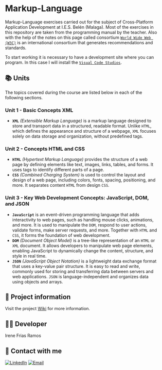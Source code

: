 # Markup-Language
Markup-Language exercises carried out for the subject of Cross-Platform Application Development at I.E.S. Belén (Malaga).
Most of the exercises in this repository are taken from the programming manual by the teacher. Also with the help of the notes on this page called consortium [`World Wide Web (W3C)`](https://www.w3.org/) is an international consortium that generates recommendations and standards.

To start working it is necessary to have a development site where you can program. In this case I will install the [`Visual Code Studios`](https://code.visualstudio.com/download).

## 📚 Units
The topics covered during the course are listed below in each of the following sections.
### Unit 1 - Basic Concepts XML
- **`XML`** *(Extensible Markup Language)* is a markup language designed to store and transport data in a structured, readable format. Unlike `HTML`, which defines the appearance and structure of a webpage, `XML` focuses solely on data storage and organization, without predefined tags.
  
### Unit 2 - Concepts HTML and CSS 
- **`HTML`**  *(Hypertext Markup Language)* provides the structure of a web page by defining elements like text, images, links, tables, and forms. It uses tags to identify different parts of a page.
- **`CSS`** *(Combined Charging System)* is used to control the layout and design of a web page, including colors, fonts, spacing, positioning, and more. It separates content `HTML` from design `CSS`.

### Unit 3 - Key Web Development Concepts: JavaScript, DOM, and JSON
- **`JavaScript`** is an event-driven programming language that adds interactivity to web pages, such as handling mouse clicks, animations, and more. It is used to manipulate the `DOM`, respond to user actions, validate forms, make server requests, and more. Together with `HTML` and `CSS`, it forms the foundation of web development.
- **`DOM`** *(Document Object Model)* is a tree-like representation of an `HTML` or `XML` document. It allows developers to manipulate web page elements, enabling JavaScript to dynamically change the content, structure, and style in real time.
- **`JSON`** *(JavaScript Object Notation)* is a lightweight data exchange format that uses a key-value pair structure. It is easy to read and write, commonly used for storing and transferring data between servers and web applications. `JSON` is language-independent and organizes data using objects and arrays.


## 📄 Project information
Visit the project [Wiki](https://github.com/Irene-Frias/Markup-Language/wiki) for more information.

## 👩‍💻 Developer
Irene Frias Ramos

## 📱 Contact with me 
[![LinkedIn](https://img.shields.io/badge/LinkedIn-0077B5?style=for-the-badge&logo=linkedin&logoColor=white)](https://www.linkedin.com/in/IreneFrías/)
[![Email](https://img.shields.io/badge/Email-D14836?style=for-the-badge&logo=gmail&logoColor=white)](mailto:irene15frias@gmail.com)
